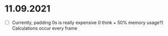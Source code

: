 # 11.09.2021
- [ ] Currently, padding 0s is really expensive (I think + 50% memory usage?) Calculations occur every frame